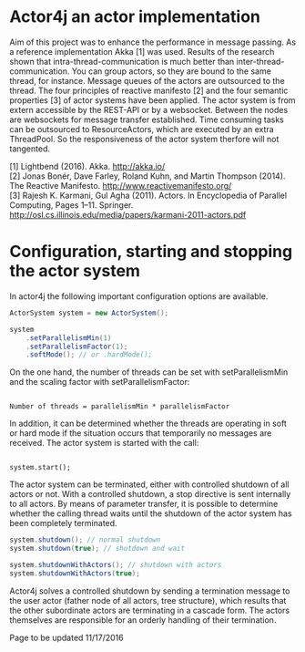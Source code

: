 Actor4j an actor implementation
===============================
Aim of this project was to enhance the performance in message passing. As a reference implementation Akka [1] was used. Results of the research shown that intra-thread-communication is much better than inter-thread-communication. You can group actors, so they are bound to the same thread, for instance. Message queues of the actors are outsourced to the thread. The four principles of reactive manifesto [2] and the four semantic properties [3] of actor systems have been applied. The actor system is from extern accessible by the REST-API or by a websocket. Between the nodes are websockets for message transfer established. Time consuming tasks can be outsourced to ResourceActors, which are executed by an extra ThreadPool. So the responsiveness of the actor system therfore will not tangented.

[1] Lightbend (2016). Akka. http://akka.io/  
[2] Jonas Bonér, Dave Farley, Roland Kuhn, and Martin Thompson (2014). The Reactive Manifesto. http://www.reactivemanifesto.org/  
[3] Rajesh K. Karmani, Gul Agha (2011). Actors. In Encyclopedia of Parallel Computing, Pages 1–11. Springer. http://osl.cs.illinois.edu/media/papers/karmani-2011-actors.pdf  

Configuration, starting and stopping the actor system
=====================================================
In actor4j the following important configuration options are available.
```java
ActorSystem system = new ActorSystem();

system
	.setParallelismMin(1)
	.setParallelismFactor(1);
	.softMode(); // or .hardMode();
```
On the one hand, the number of threads can be set with setParallelismMin and the scaling factor with setParallelismFactor:
<pre><code>
Number of threads = parallelismMin * parallelismFactor
</code></pre>
In addition, it can be determined whether the threads are operating in soft or hard mode if the situation occurs that temporarily no messages are received. The actor system is started with the call:
<pre><code>
system.start();
</code></pre>
The actor system can be terminated, either with controlled shutdown of all actors or not. With a controlled shutdown, a stop directive is sent internally to all actors. By means of parameter transfer, it is possible to determine whether the calling thread waits until the shutdown of the actor system has been completely terminated.
```java
system.shutdown(); // normal shutdown
system.shutdown(true); // shutdown and wait

system.shutdownWithActors(); // shutdown with actors
system.shutdownWithActors(true);
```

Actor4j solves a controlled shutdown by sending a termination message to the user actor (father node of all actors, tree structure), which results that the other subordinate actors are terminating in a cascade form. The actors themselves are responsible for an orderly handling of their termination.

Page to be updated 11/17/2016